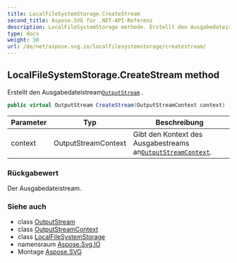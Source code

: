 ```yaml
---
title: LocalFileSystemStorage.CreateStream
second_title: Aspose.SVG für .NET-API-Referenz
description: LocalFileSystemStorage methode. Erstellt den AusgabedateistreamOutputStream .
type: docs
weight: 30
url: /de/net/aspose.svg.io/localfilesystemstorage/createstream/
---
```

## LocalFileSystemStorage.CreateStream method

Erstellt den Ausgabedateistream[`OutputStream`](../../outputstream/) .

```csharp
public virtual OutputStream CreateStream(OutputStreamContext context)
```

| Parameter | Typ | Beschreibung |
| --- | --- | --- |
| context | OutputStreamContext | Gibt den Kontext des Ausgabestreams an[`OutputStreamContext`](../../outputstreamcontext/). |

### Rückgabewert

Der Ausgabedateistream.

### Siehe auch

* class [OutputStream](../../outputstream/)
* class [OutputStreamContext](../../outputstreamcontext/)
* class [LocalFileSystemStorage](../)
* namensraum [Aspose.Svg.IO](../../localfilesystemstorage/)
* Montage [Aspose.SVG](../../../)


